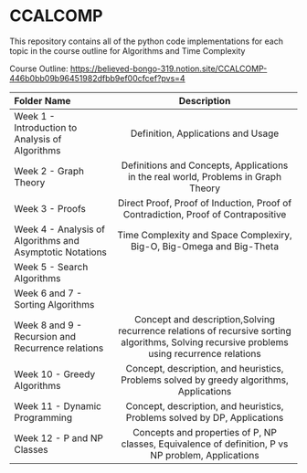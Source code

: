 # **CCALCOMP**

This repository contains all of the python code implementations for each topic in the course outline for Algorithms and Time Complexity

Course Outline: https://believed-bongo-319.notion.site/CCALCOMP-446b0bb09b96451982dfbb9ef00cfcef?pvs=4

| Folder Name | Description |
| :---         |     :---:      |       
| Week 1 - Introduction to Analysis of Algorithms   | Definition, Applications and Usage |
| Week 2 - Graph Theory   | Definitions and Concepts, Applications in the real world, Problems in Graph Theory|
| Week 3 - Proofs   | Direct Proof, Proof of Induction, Proof of Contradiction, Proof of Contrapositive |
| Week 4 - Analysis of Algorithms and Asymptotic Notations   | Time Complexity and Space Complexiry, Big-O, Big-Omega and Big-Theta |
| Week 5 - Search Algorithms  | |
| Week 6 and 7 - Sorting Algorithms | |
| Week 8 and 9 - Recursion and Recurrence relations   | Concept and description,Solving recurrence relations of recursive sorting algorithms, Solving recursive problems using recurrence relations |
| Week 10 - Greedy Algorithms   | Concept, description, and heuristics, Problems solved by greedy algorithms, Applications |
| Week 11 - Dynamic Programming   | Concept, description, and heuristics, Problems solved by DP, Applications|
| Week 12 - P and NP Classes   | Concepts and properties of P, NP classes, Equivalence of definition, P vs NP problem, Applications|

